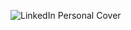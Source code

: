 ![LinkedIn Personal Cover](https://github.com/ItsLezaY/ItsLezaY/assets/140553267/d2427638-0c41-4f86-a262-ab382a3b71ba)

